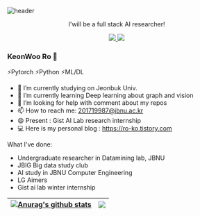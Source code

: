 ![header](https://capsule-render.vercel.app/api?type=waving&color=auto&height=300&section=header&text=Welcome&fontSize=90&animation=fadeIn&fontAlignY=38&desc=ROKO's%20github&descAlignY=51&descAlign=62)
<p align='center'> I'will be a full stack AI researcher! </p>
<p align='center'>
  <a href="https://ro-ko.tistory.com">
    <img src="https://img.shields.io/badge/Blog-%23F7DF1E.svg?&style=flat-square"/>
  </a>
  <a href="https://hits.seeyoufarm.com"><img src="https://hits.seeyoufarm.com/api/count/incr/badge.svg?url=https%3A%2F%2Fgithub.com%2Fro-ko%2Fhit-counter&count_bg=%2379C83D&title_bg=%23555555&icon=&icon_color=%23E7E7E7&title=hits&edge_flat=true"/>
  </a>
</p>

### KeonWoo Ro 👋

⚡Pytorch ⚡Python ⚡ML/DL 
<!--
**ro-ko/ro-ko** is a ✨ _special_ ✨ repository because its `README.md` (this file) appears on your GitHub profile.

Here are some ideas to get you started:

- 🔭 I’m expected to graduation from Jeonbuk Univ. (B.D.)
- 🌱 I’m currently learning Deep learning with graph
- 👯 I’m looking to collaborate on ...
- 🤔 I’m looking for help with comment for my repo
- 💬 Ask me about ...
- 📫 How to reach me: 201719987@jbnu.ac.kr
- 😄 Pronouns: ...
- ⚡ Fun fact: ...
-->

- 🔭 I’m currently studying on Jeonbuk Univ.
- 🌱 I’m currently learning Deep learning about graph and vision
- 🤔 I’m looking for help with comment about my repos
- 📫 How to reach me: 201719987@jbnu.ac.kr 
- 😄 Present : Gist AI Lab research internship
- 💻 Here is my personal blog : https://ro-ko.tistory.com


What I've done:
- Undergraduate researcher in Datamining lab, JBNU
- JBIG Big data study club
- AI study in JBNU Computer Engineering
- LG Aimers
- Gist ai lab winter internship

| <a href="https://github.com/anuraghazra/github-readme-stats"><img align="center" src="https://github-readme-stats.vercel.app/api?username=ro-ko&show_icons=true&include_all_commits=true&theme=buefy&hide_border=true" alt="Anurag's github stats" /></a> | <a href="https://github.com/anuraghazra/github-readme-stats"><img align="center" src="https://github-readme-stats.vercel.app/api/top-langs/?username=ro-ko&layout=compact&theme=buefy&hide_border=true" /></a> |
| ------------- | ------------- |

